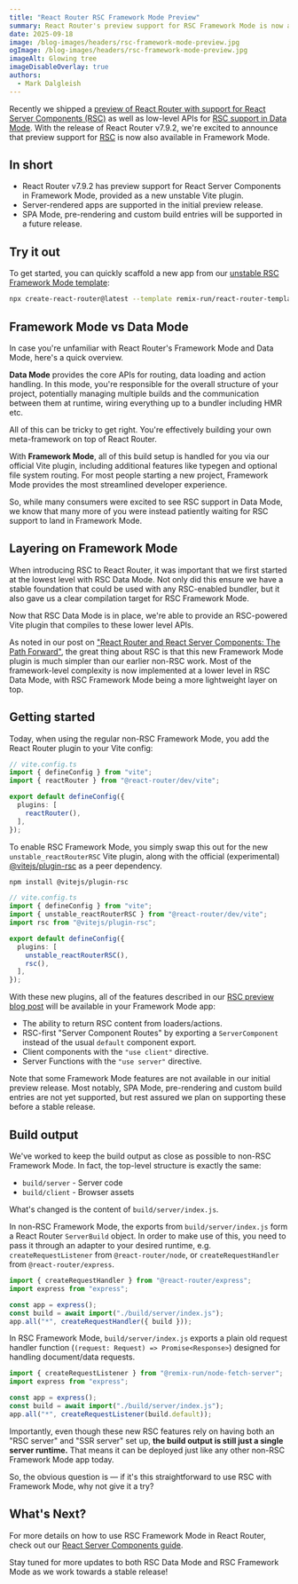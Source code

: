 ```yaml
---
title: "React Router RSC Framework Mode Preview"
summary: React Router's preview support for RSC Framework Mode is now available
date: 2025-09-18
image: /blog-images/headers/rsc-framework-mode-preview.jpg
ogImage: /blog-images/headers/rsc-framework-mode-preview.jpg
imageAlt: Glowing tree
imageDisableOverlay: true
authors:
  - Mark Dalgleish
---
```


Recently we shipped a [preview of React Router with support for React Server Components (RSC)](./rsc-preview) as well as low-level APIs for [RSC support in Data Mode](./react-router-and-react-server-components). With the release of React Router v7.9.2, we're excited to announce that preview support for [RSC](https://react.dev/reference/rsc/server-components) is now also available in Framework Mode.

## In short

- React Router v7.9.2 has preview support for React Server Components in Framework Mode, provided as a new unstable Vite plugin.
- Server-rendered apps are supported in the initial preview release.
- SPA Mode, pre-rendering and custom build entries will be supported in a future release.

## Try it out

To get started, you can quickly scaffold a new app from our [unstable RSC Framework Mode template](https://github.com/remix-run/react-router-templates/tree/main/unstable_rsc-framework-mode):

```sh
npx create-react-router@latest --template remix-run/react-router-templates/unstable_rsc-framework-mode
```

## Framework Mode vs Data Mode

In case you're unfamiliar with React Router's Framework Mode and Data Mode, here's a quick overview.

**Data Mode** provides the core APIs for routing, data loading and action handling. In this mode, you're responsible for the overall structure of your project, potentially managing multiple builds and the communication between them at runtime, wiring everything up to a bundler including HMR etc.

All of this can be tricky to get right. You're effectively building your own meta-framework on top of React Router.

With **Framework Mode**, all of this build setup is handled for you via our official Vite plugin, including additional features like typegen and optional file system routing. For most people starting a new project, Framework Mode provides the most streamlined developer experience.

So, while many consumers were excited to see RSC support in Data Mode, we know that many more of you were instead patiently waiting for RSC support to land in Framework Mode.

## Layering on Framework Mode

When introducing RSC to React Router, it was important that we first started at the lowest level with RSC Data Mode. Not only did this ensure we have a stable foundation that could be used with any RSC-enabled bundler, but it also gave us a clear compilation target for RSC Framework Mode.

Now that RSC Data Mode is in place, we're able to provide an RSC-powered Vite plugin that compiles to these lower level APIs.

As noted in our post on ["React Router and React Server Components: The Path Forward"](./react-router-and-react-server-components), the great thing about RSC is that this new Framework Mode plugin is much simpler than our earlier non-RSC work. Most of the framework-level complexity is now implemented at a lower level in RSC Data Mode, with RSC Framework Mode being a more lightweight layer on top.

## Getting started

Today, when using the regular non-RSC Framework Mode, you add the React Router plugin to your Vite config:

<!-- prettier-ignore -->
```ts
// vite.config.ts
import { defineConfig } from "vite";
import { reactRouter } from "@react-router/dev/vite";

export default defineConfig({
  plugins: [
    reactRouter(),
  ],
});
```

To enable RSC Framework Mode, you simply swap this out for the new `unstable_reactRouterRSC` Vite plugin, along with the official (experimental) [@vitejs/plugin-rsc](https://www.npmjs.com/package/@vitejs/plugin-rsc) as a peer dependency.

```sh
npm install @vitejs/plugin-rsc
```

<!-- prettier-ignore -->
```ts
// vite.config.ts
import { defineConfig } from "vite";
import { unstable_reactRouterRSC } from "@react-router/dev/vite";
import rsc from "@vitejs/plugin-rsc";

export default defineConfig({
  plugins: [
    unstable_reactRouterRSC(),
    rsc(),
  ],
});
```

With these new plugins, all of the features described in our [RSC preview blog post](./rsc-preview) will be available in your Framework Mode app:

- The ability to return RSC content from loaders/actions.
- RSC-first "Server Component Routes" by exporting a `ServerComponent` instead of the usual `default` component export.
- Client components with the `"use client"` directive.
- Server Functions with the `"use server"` directive.

Note that some Framework Mode features are not available in our initial preview release. Most notably, SPA Mode, pre-rendering and custom build entries are not yet supported, but rest assured we plan on supporting these before a stable release.

## Build output

We've worked to keep the build output as close as possible to non-RSC Framework Mode. In fact, the top-level structure is exactly the same:

- `build/server` - Server code
- `build/client` - Browser assets

What's changed is the content of `build/server/index.js`.

In non-RSC Framework Mode, the exports from `build/server/index.js` form a React Router `ServerBuild` object. In order to make use of this, you need to pass it through an adapter to your desired runtime, e.g. `createRequestListener` from `@react-router/node`, or `createRequestHandler` from `@react-router/express`.

```ts
import { createRequestHandler } from "@react-router/express";
import express from "express";

const app = express();
const build = await import("./build/server/index.js");
app.all("*", createRequestHandler({ build }));
```

In RSC Framework Mode, `build/server/index.js` exports a plain old request handler function (`(request: Request) => Promise<Response>`) designed for handling document/data requests.

```ts
import { createRequestListener } from "@remix-run/node-fetch-server";
import express from "express";

const app = express();
const build = await import("./build/server/index.js");
app.all("*", createRequestListener(build.default));
```

Importantly, even though these new RSC features rely on having both an "RSC server" and "SSR server" set up, **the build output is still just a single server runtime.** That means it can be deployed just like any other non-RSC Framework Mode app today.

So, the obvious question is — if it's this straightforward to use RSC with Framework Mode, why not give it a try?

## What's Next?

For more details on how to use RSC Framework Mode in React Router, check out our [React Server Components guide](https://reactrouter.com/how-to/react-server-components).

Stay tuned for more updates to both RSC Data Mode and RSC Framework Mode as we work towards a stable release!
